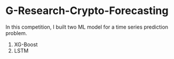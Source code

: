 # G-Research-Crypto-Forecasting
In this competition, I built two ML model for a time series prediction problem.
1. XG-Boost
2. LSTM
